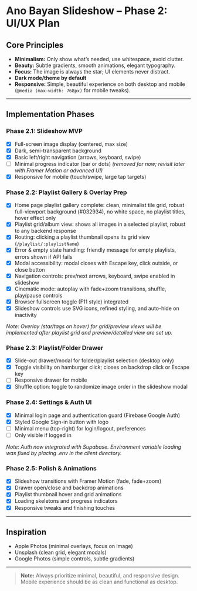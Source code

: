 # Ano Bayan Slideshow – Phase 2: UI/UX Plan

## Core Principles
- **Minimalism:** Only show what’s needed, use whitespace, avoid clutter.
- **Beauty:** Subtle gradients, smooth animations, elegant typography.
- **Focus:** The image is always the star; UI elements never distract.
- **Dark mode/theme by default**
- **Responsive:** Simple, beautiful experience on both desktop and mobile (`@media (max-width: 768px)` for mobile tweaks).

---

## Implementation Phases

### **Phase 2.1: Slideshow MVP**
- [x] Full-screen image display (centered, max size)
- [x] Dark, semi-transparent background
- [x] Basic left/right navigation (arrows, keyboard, swipe)
- [ ] Minimal progress indicator (bar or dots) *(removed for now; revisit later with Framer Motion or advanced UI)*
- [x] Responsive for mobile (touch/swipe, large tap targets)

### **Phase 2.2: Playlist Gallery & Overlay Prep**
- [x] Home page playlist gallery complete: clean, minimalist tile grid, robust full-viewport background (#032934), no white space, no playlist titles, hover effect only
- [x] Playlist grid/album view: shows all images in a selected playlist, robust to any backend response
- [x] Routing: clicking a playlist thumbnail opens its grid view (`/playlist/:playlistName`)
- [x] Error & empty state handling: friendly message for empty playlists, errors shown if API fails
- [x] Modal accessibility: modal closes with Escape key, click outside, or close button
- [x] Navigation controls: prev/next arrows, keyboard, swipe enabled in slideshow
- [x] Cinematic mode: autoplay with fade+zoom transitions, shuffle, play/pause controls
- [x] Browser fullscreen toggle (F11 style) integrated
- [x] Slideshow controls use SVG icons, refined styling, and auto-hide on inactivity

*Note: Overlay (star/tags on hover) for grid/preview views will be implemented after playlist grid and preview/detailed view are set up.*

### **Phase 2.3: Playlist/Folder Drawer**
- [x] Slide-out drawer/modal for folder/playlist selection (desktop only)
- [x] Toggle visibility on hamburger click; closes on backdrop click or Escape key
- [ ] Responsive drawer for mobile
- [x] Shuffle option: toggle to randomize image order in the slideshow modal

### **Phase 2.4: Settings & Auth UI**
- [x] Minimal login page and authentication guard (Firebase Google Auth)
- [x] Styled Google Sign-in button with logo
- [ ] Minimal menu (top-right) for login/logout, preferences
- [ ] Only visible if logged in

*Note: Auth now integrated with Supabase. Environment variable loading was fixed by placing .env in the client directory.*

### **Phase 2.5: Polish & Animations**
- [x] Slideshow transitions with Framer Motion (fade, fade+zoom)
- [x] Drawer open/close and backdrop animations
- [x] Playlist thumbnail hover and grid animations
- [x] Loading skeletons and progress indicators
- [x] Responsive tweaks and finishing touches

---

## Inspiration
- Apple Photos (minimal overlays, focus on image)
- Unsplash (clean grid, elegant modals)
- Google Photos (simple controls, subtle gradients)

---

> **Note:** Always prioritize minimal, beautiful, and responsive design. Mobile experience should be as clean and functional as desktop.
